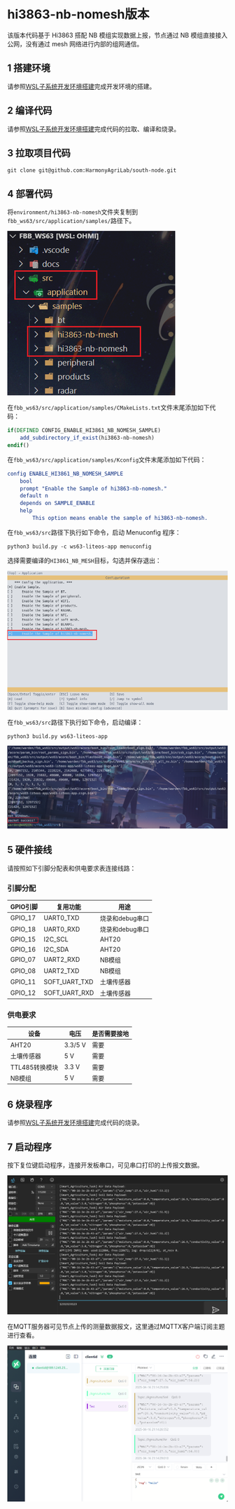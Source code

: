 # hi3863-nb-nomesh版本

该版本代码基于 Hi3863 搭配 NB 模组实现数据上报，节点通过 NB 模组直接接入公网，没有通过 mesh 网络进行内部的组网通信。

## 1 搭建环境

请参照[WSL子系统开发环境搭建](../environment/WSL子系统编译及烧录.md")完成开发环境的搭建。

## 2 编译代码

请参照[WSL子系统开发环境搭建](../environment/WSL子系统开发环境搭建.md")完成代码的拉取、编译和烧录。

## 3 拉取项目代码

```shell
git clone git@github.com:HarmonyAgriLab/south-node.git
```

## 4 部署代码

将`environment/hi3863-nb-nomesh`文件夹复制到`fbb_ws63/src/application/samples/`路径下。

![image-20250416195508100](README.assets/image-20250416195508100.png)

在`fbb_ws63/src/application/samples/CMakeLists.txt`文件末尾添加如下代码：

```cmake
if(DEFINED CONFIG_ENABLE_HI3861_NB_NOMESH_SAMPLE)
    add_subdirectory_if_exist(hi3863-nb-nomesh)
endif()
```

在`fbb_ws63/src/application/samples/Kconfig`文件末尾添加如下代码：

```cmake
config ENABLE_HI3861_NB_NOMESH_SAMPLE
    bool
    prompt "Enable the Sample of hi3863-nb-nomesh."
    default n
    depends on SAMPLE_ENABLE
    help
        This option means enable the sample of hi3863-nb-nomesh.
```

在`fbb_ws63/src`路径下执行如下命令，启动 Menuconfig 程序：

```shell
python3 build.py -c ws63-liteos-app menuconfig
```

选择需要编译的`HI3861_NB_MESH`目标，勾选并保存退出：

![image-20250416203535319](README.assets/image-20250416203535319.png)

在`fbb_ws63/src`路径下执行如下命令，启动编译：

```shell
python3 build.py ws63-liteos-app
```

![image-20250416200439735](README.assets/image-20250416200439735.png)

## 5 硬件接线

请按照如下引脚分配表和供电要求表连接线路：

### 引脚分配

| GPIO引脚 | 复用功能      | 用途            |
| -------- | ------------- | --------------- |
| GPIO_17  | UART0_TXD     | 烧录和debug串口 |
| GPIO_18  | UART0_RXD     | 烧录和debug串口 |
| GPIO_15  | I2C_SCL       | AHT20           |
| GPIO_16  | I2C_SDA       | AHT20           |
| GPIO_07  | UART2_RXD     | NB模组          |
| GPIO_08  | UART2_TXD     | NB模组          |
| GPIO_11  | SOFT_UART_TXD | 土壤传感器      |
| GPIO_12  | SOFT_UART_RXD | 土壤传感器      |

### 供电要求

| 设备           | 电压    | 是否需要接地 |
| -------------- | ------- | ------------ |
| AHT20          | 3.3/5 V | 需要         |
| 土壤传感器     | 5 V     | 需要         |
| TTL485转换模块 | 3.3 V   | 需要         |
| NB模组         | 5 V     | 需要         |

## 6 烧录程序

请参照[WSL子系统开发环境搭建](../environment/WSL子系统开发环境搭建.md")完成代码的烧录。

## 7 启动程序

按下复位键启动程序，连接开发板串口，可见串口打印的上传报文数据。

![image-20250416211422639](README.assets/image-20250416211422639.png)

在MQTT服务器可见节点上传的测量数据报文，这里通过MQTTX客户端订阅主题进行查看。

![image-20250416211432569](README.assets/image-20250416211432569.png)